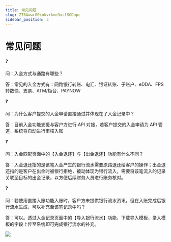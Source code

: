 ```yaml
---
title: 常见问题
slug: ZT6AwwrG0iokvrkme3xclSODnpc
sidebar_position: 3
---
```



# 常见问题

<div class="callout callout-bg-2 callout-border-2">
<div class='callout-emoji'>❓</div>
<p>问：入金方式与通路有哪些？</p>
</div>

答：常见的入金方式有：网路银行转账、电汇、银证转账、子账户、eDDA、FPS 转数快、支票、ATM/柜台、PAYNOW

<div class="callout callout-bg-2 callout-border-2">
<div class='callout-emoji'>❓</div>
<p>问：为什么客户提交的入金申请直接通过并体现在了入金记录中？</p>
</div>

答：目前入金功能支援与客户方进行 API 对接，若客户提交的入金申请为 API 管道，系统将自动进行审核入账

<div class="callout callout-bg-2 callout-border-2">
<div class='callout-emoji'>❓</div>
<p>问：入金匹配页面中的【入金退还】与【出金退还】功能有什么不同？</p>
</div>

答：入金退还指的是该笔入金产生的银行流水需要原路退还给客户的操作；出金退还指的是客户在出金时被银行拒绝，被动体现为银行流入，需要将该笔流入的记录关联至目标的出金记录，以方便后续财务人员进行账务核对。

<div class="callout callout-bg-2 callout-border-2">
<div class='callout-emoji'>❓</div>
<p>问：若使用直接入账功能入账时，客户方未提供银行流水资讯，但在入账完成后银行流水生成，可以补充至该笔记录中吗？</p>
</div>

答：可以。透过入金记录页面中的【导入银行流水】功能，下载导入模板，录入模板的字段上传至系统即可完成银行流水的补充。

<img src="/assets/JM8ab4OLPotJZzx4K3HcpuohnRb.png" src-width="3322" src-height="1750" align="center"/>

